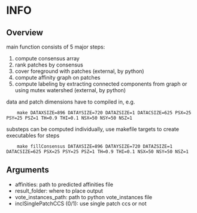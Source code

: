 INFO
=====

Overview
----------
main function consists of 5 major steps:
1. compute consensus array
2. rank patches by consensus
3. cover foreground with patches (external, by python)
4. compute affinity graph on patches
5. compute labeling by extracting connected components from graph or using
  mutex watershed (external, by python)


data and patch dimensions have to compiled in, e.g.

``` shell
	make DATAXSIZE=896 DATAYSIZE=720 DATAZSIZE=1 DATACSIZE=625 PSX=25 PSY=25 PSZ=1 TH=0.9 THI=0.1 NSX=50 NSY=50 NSZ=1
```

substeps can be computed individually, use makefile targets to create
executables for steps

``` shell
	make fillConsensus DATAXSIZE=896 DATAYSIZE=720 DATAZSIZE=1 DATACSIZE=625 PSX=25 PSY=25 PSZ=1 TH=0.9 THI=0.1 NSX=50 NSY=50 NSZ=1
```


Arguments
-----------
- affinities: path to predicted affinities file
- result\_folder: where to place output
- vote\_instances\_path: path to python vote_instances file
- inclSinglePatchCCS (0/1): use single patch ccs or not
